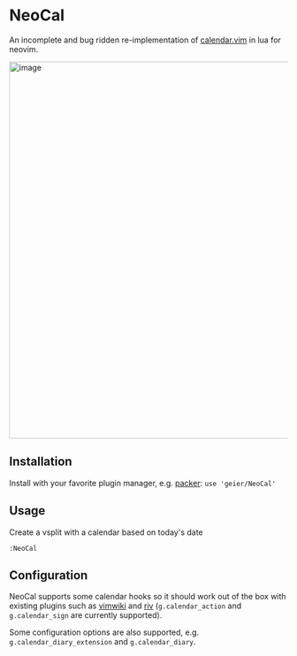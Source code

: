 # NeoCal

An incomplete and bug ridden re-implementation of
[calendar.vim](https://github.com/mattn/calendar-vim/) in lua for neovim.

<img width="682" alt="image" src="https://user-images.githubusercontent.com/275330/178367564-6c2d06d1-cb3a-4911-ac63-56f95a2b2177.png">

## Installation
Install with your favorite plugin manager, e.g.
[packer](https://github.com/wbthomason/packer.nvim): `use 'geier/NeoCal'`

## Usage
Create a vsplit with a calendar based on today's date

```
:NeoCal
```

## Configuration

NeoCal supports some calendar hooks so it should work out of the box with
existing plugins such as [vimwiki](https://github.com/vimwiki/vimwiki) and
[riv](https://github.com/gu-fan/riv.vim) (`g.calendar_action` and
`g.calendar_sign` are currently supported).

Some configuration options are also supported, e.g. `g.calendar_diary_extension`
and `g.calendar_diary`.
